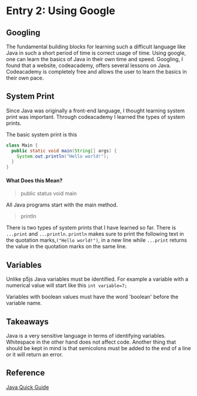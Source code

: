 # Entry 2: Using Google

## Googling
The fundamental building blocks for learning such a difficult language like Java in such a short period of time is correct usage of time. Using google, one can learn the basics of Java in their own time and speed. Googling, I found that a website, codeacademy, offers several lessons on Java. Codeacademy is completely free and allows the user to learn the basics in their own pace.

## System Print
Since Java was originally a front-end language, I thought learning system print was important. Through codeacademy I learned the types of system prints. 

The basic system print is this 
```java
class Main {
  public static void main(String[] args) {
    System.out.println("Hello world!");
  }
}
```
#### What Does this Mean?

>public status void main

All Java programs start with the main method.

>println

There is two types of system prints that I have learned so far. There is ```...print``` and ```...println```. ```println``` makes sure to print the following text in the quotation marks,```("Hello world!")```, in a new line while ```...print``` returns the value in the quotation marks on the same line.

## Variables
Unlike p5js Java variables must be identified. For example a variable with a numerical value will start like this ```int variable=7;```

Variables with boolean values must have the word 'boolean' before the variable name. 

## Takeaways
Java is a very sensitive language in terms of identifying variables. Whitespace in the other hand does not affect code. Another thing that should be kept in mind is that semicolons must be added to the end of a line or it will return an error. 




## Reference
[Java Quick Guide](https://www.tutorialspoint.com/java/java_quick_guide.htm)